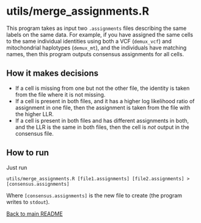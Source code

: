# utils/merge_assignments.R
This program takes as input two `.assignments` files describing the same labels on the same data. For example, if you have assigned the same cells to the same individual identities using both a VCF (`demux_vcf`) and mitochondrial haplotypes (`demux_mt`), and the individuals have matching names, then this program outputs consensus assignments for all cells.

## How it makes decisions
* If a cell is missing from one but not the other file, the identity is taken from the file where it is not missing.
* If a cell is present in both files, and it has a higher log likelihood ratio of assignment in one file, then the assignment is taken from the file with the higher LLR.
* If a cell is present in both files and has different assignments in both, and the LLR is the same in both files, then the cell is *not* output in the consensus file.

## How to run
Just run 
```
utils/merge_assignments.R [file1.assignments] [file2.assignments] > [consensus.assignments]
```
Where `[consensus.assignments]` is the new file to create (the program writes to `stdout`).

[Back to main README](../README.md)

